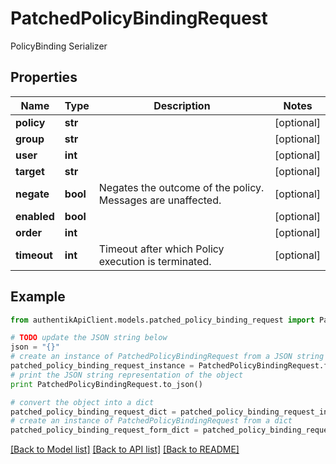 # PatchedPolicyBindingRequest

PolicyBinding Serializer

## Properties
Name | Type | Description | Notes
------------ | ------------- | ------------- | -------------
**policy** | **str** |  | [optional] 
**group** | **str** |  | [optional] 
**user** | **int** |  | [optional] 
**target** | **str** |  | [optional] 
**negate** | **bool** | Negates the outcome of the policy. Messages are unaffected. | [optional] 
**enabled** | **bool** |  | [optional] 
**order** | **int** |  | [optional] 
**timeout** | **int** | Timeout after which Policy execution is terminated. | [optional] 

## Example

```python
from authentikApiClient.models.patched_policy_binding_request import PatchedPolicyBindingRequest

# TODO update the JSON string below
json = "{}"
# create an instance of PatchedPolicyBindingRequest from a JSON string
patched_policy_binding_request_instance = PatchedPolicyBindingRequest.from_json(json)
# print the JSON string representation of the object
print PatchedPolicyBindingRequest.to_json()

# convert the object into a dict
patched_policy_binding_request_dict = patched_policy_binding_request_instance.to_dict()
# create an instance of PatchedPolicyBindingRequest from a dict
patched_policy_binding_request_form_dict = patched_policy_binding_request.from_dict(patched_policy_binding_request_dict)
```
[[Back to Model list]](../README.md#documentation-for-models) [[Back to API list]](../README.md#documentation-for-api-endpoints) [[Back to README]](../README.md)


